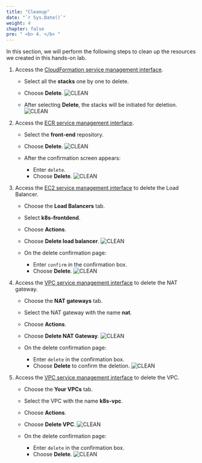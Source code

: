 ```yaml
---
title: "Cleanup"
date: "`r Sys.Date()`"
weight: 4
chapter: false
pre: " <b> 4. </b> "
---
```


In this section, we will perform the following steps to clean up the resources we created in this hands-on lab.

1. Access the [CloudFormation service management interface](https://ap-southeast-1.console.aws.amazon.com/cloudformation/home).
   - Select all the **stacks** one by one to delete.
   - Choose **Delete**.
   ![CLEAN](/images/4.clean/001-clean.png)

   - After selecting **Delete**, the stacks will be initiated for deletion.
   ![CLEAN](/images/4.clean/002-clean.png)

2. Access the [ECR service management interface](https://ap-southeast-1.console.aws.amazon.com/ecr/repositories).
   - Select the **front-end** repository.
   - Choose **Delete**.
   ![CLEAN](/images/4.clean/003-clean.png)

   - After the confirmation screen appears:
     - Enter `delete`.
     - Choose **Delete**.
   ![CLEAN](/images/4.clean/004-clean.png)

3. Access the [EC2 service management interface](https://ap-southeast-1.console.aws.amazon.com/ec2) to delete the Load Balancer.
   - Choose the **Load Balancers** tab.
   - Select **k8s-frontdend**.
   - Choose **Actions**.
   - Choose **Delete load balancer**.
   ![CLEAN](/images/4.clean/007-clean.png)

   - On the delete confirmation page:
     - Enter `confirm` in the confirmation box.
     - Choose **Delete**.
   ![CLEAN](/images/4.clean/008-clean.png)

4. Access the [VPC service management interface](https://ap-southeast-1.console.aws.amazon.com/vpc/home) to delete the NAT gateway.
   - Choose the **NAT gateways** tab.
   - Select the NAT gateway with the name **nat**.
   - Choose **Actions**.
   - Choose **Delete NAT Gateway**.
   ![CLEAN](/images/4.clean/005-clean.png)

   - On the delete confirmation page:
     - Enter `delete` in the confirmation box.
     - Choose **Delete** to confirm the deletion.
   ![CLEAN](/images/4.clean/006-clean.png)

5. Access the [VPC service management interface](https://ap-southeast-1.console.aws.amazon.com/vpc/home) to delete the VPC.
   - Choose the **Your VPCs** tab.
   - Select the VPC with the name **k8s-vpc**.
   - Choose **Actions**.
   - Choose **Delete VPC**.
   ![CLEAN](/images/4.clean/009-clean.png)

   - On the delete confirmation page:
     - Enter `delete` in the confirmation box.
     - Choose **Delete**.
   ![CLEAN](/images/4.clean/010-clean.png)
